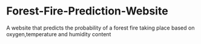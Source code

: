 # Forest-Fire-Prediction-Website
A website that predicts the probability of a forest fire taking place based on oxygen,temperature and humidity content